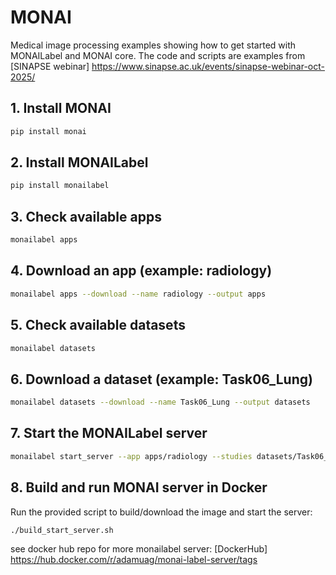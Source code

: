 # MONAI

Medical image processing examples showing how to get started with MONAILabel and MONAI core. The code and scripts are examples from [SINAPSE webinar] <https://www.sinapse.ac.uk/events/sinapse-webinar-oct-2025/>

## 1. Install MONAI
```bash
pip install monai
```

## 2. Install MONAILabel
```bash
pip install monailabel
```

## 3. Check available apps
```bash
monailabel apps
```

## 4. Download an app (example: radiology)
```bash
monailabel apps --download --name radiology --output apps
```

## 5. Check available datasets
```bash
monailabel datasets
```

## 6. Download a dataset (example: Task06_Lung)
```bash
monailabel datasets --download --name Task06_Lung --output datasets
```

## 7. Start the MONAILabel server
```bash
monailabel start_server --app apps/radiology --studies datasets/Task06_Lung/imagesTr --conf models deepedit
```

## 8. Build and run MONAI server in Docker
Run the provided script to build/download the image and start the server:
```bash
./build_start_server.sh
```
see docker hub repo for more monailabel server: [DockerHub] <https://hub.docker.com/r/adamuag/monai-label-server/tags>


